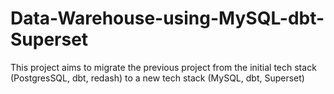 # Data-Warehouse-using-MySQL-dbt-Superset
This project aims to migrate the previous project from the initial tech stack (PostgresSQL, dbt, redash) to a new tech stack (MySQL, dbt, Superset)
